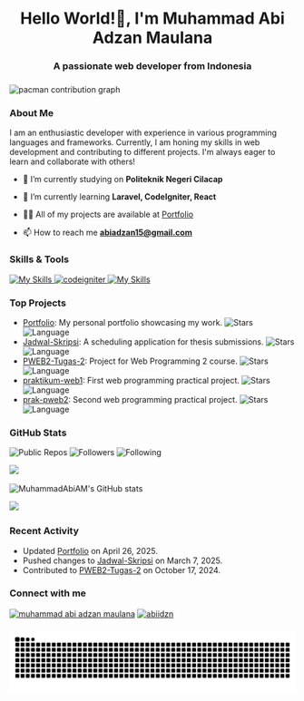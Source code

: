 <h1 align="center">Hello World!👋, I'm Muhammad Abi Adzan Maulana</h1>
<h3 align="center">A passionate web developer from Indonesia</h3>

###

<picture>
  <source media="(prefers-color-scheme: dark)" srcset="https://raw.githubusercontent.com/MuhammadAbiAM/MuhammadAbiAM/output/pacman-contribution-graph-dark.svg">
  <source media="(prefers-color-scheme: light)" srcset="https://raw.githubusercontent.com/MuhammadAbiAM/MuhammadAbiAM/output/pacman-contribution-graph.svg">
  <img alt="pacman contribution graph" src="https://raw.githubusercontent.com/MuhammadAbiAM/MuhammadAbiAM/output/pacman-contribution-graph.svg">
</picture>

### About Me

I am an enthusiastic developer with experience in various programming languages and frameworks. Currently, I am honing my skills in web development and contributing to different projects. I'm always eager to learn and collaborate with others!

- 🔭 I’m currently studying on **Politeknik Negeri Cilacap**

- 🌱 I’m currently learning **Laravel, CodeIgniter, React**

- 👨‍💻 All of my projects are available at [Portfolio](https://github.com/MuhammadAbiAM/Portfolio)

- 📫 How to reach me **abiadzan15@gmail.com**

### Skills & Tools

[![My Skills](https://skillicons.dev/icons?i=html,css,bootstrap,tailwind,js,ts,react,cs,php,laravel&theme=light)](https://skillicons.dev)<a href="https://codeigniter.com" target="_blank" rel="noreferrer"> <img src="https://cdn.worldvectorlogo.com/logos/codeigniter.svg" alt="codeigniter" width="40" height="40"/> </a> [![My Skills](https://skillicons.dev/icons?i=mysql,flutter,git,docker&theme=light)](https://skillicons.dev)

### Top Projects

- [Portfolio](https://github.com/MuhammadAbiAM/Portfolio): My personal portfolio showcasing my work. ![Stars](https://img.shields.io/github/stars/MuhammadAbiAM/Portfolio) ![Language](https://img.shields.io/github/languages/top/MuhammadAbiAM/Portfolio)
- [Jadwal-Skripsi](https://github.com/MuhammadAbiAM/Jadwal-Skripsi): A scheduling application for thesis submissions. ![Stars](https://img.shields.io/github/stars/MuhammadAbiAM/Jadwal-Skripsi) ![Language](https://img.shields.io/github/languages/top/MuhammadAbiAM/Jadwal-Skripsi)
- [PWEB2-Tugas-2](https://github.com/MuhammadAbiAM/PWEB2-Tugas-2): Project for Web Programming 2 course. ![Stars](https://img.shields.io/github/stars/MuhammadAbiAM/PWEB2-Tugas-2) ![Language](https://img.shields.io/github/languages/top/MuhammadAbiAM/PWEB2-Tugas-2)
- [praktikum-web1](https://github.com/MuhammadAbiAM/praktikum-web1): First web programming practical project. ![Stars](https://img.shields.io/github/stars/MuhammadAbiAM/praktikum-web1) ![Language](https://img.shields.io/github/languages/top/MuhammadAbiAM/praktikum-web1)
- [prak-pweb2](https://github.com/MuhammadAbiAM/prak-pweb2): Second web programming practical project. ![Stars](https://img.shields.io/github/stars/MuhammadAbiAM/prak-pweb2) ![Language](https://img.shields.io/github/languages/top/MuhammadAbiAM/prak-pweb2)

### GitHub Stats

![Public Repos](https://img.shields.io/badge/Public%20Repos-6-brightgreen) ![Followers](https://img.shields.io/badge/Followers-0-red) ![Following](https://img.shields.io/badge/Following-0-blue)

![](https://github-readme-stats.vercel.app/api/top-langs?username=muhammadabiam&show_icons=true&locale=en&layout=compact&theme=gruvbox)

![MuhammadAbiAM's GitHub stats](https://github-readme-stats.vercel.app/api?username=muhammadabiam&show_icons=true&theme=gruvbox)

![](https://github-readme-streak-stats.herokuapp.com/?user=muhammadabiam&show_icons=true&theme=gruvbox)

### Recent Activity

- Updated [Portfolio](https://github.com/MuhammadAbiAM/Portfolio) on April 26, 2025.
- Pushed changes to [Jadwal-Skripsi](https://github.com/MuhammadAbiAM/Jadwal-Skripsi) on March 7, 2025.
- Contributed to [PWEB2-Tugas-2](https://github.com/MuhammadAbiAM/PWEB2-Tugas-2) on October 17, 2024.

### Connect with me
<p align="left">
<a href="https://www.linkedin.com/in/muhammad-abi-adzan-maulana-133a9b293?utm_source=share&utm_campaign=share_via&utm_content=profile&" target="blank"><img align="center" src="https://raw.githubusercontent.com/rahuldkjain/github-profile-readme-generator/master/src/images/icons/Social/linked-in-alt.svg" alt="muhammad abi adzan maulana" height="30" width="40" /></a>
<a href="https://instagram.com/abiidzn" target="blank"><img align="center" src="https://raw.githubusercontent.com/rahuldkjain/github-profile-readme-generator/master/src/images/icons/Social/instagram.svg" alt="abiidzn" height="30" width="40" /></a>
</p>

###

<img src="https://raw.githubusercontent.com/MuhammadAbiAM/MuhammadAbiAM/output/snake.svg" alt="Snake animation" />